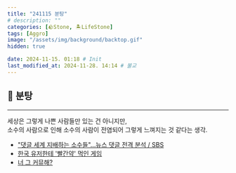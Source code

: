 ```yaml
---
title: "241115 분탕"
# description: ""
categories: [🪨Stone, 🏝️LifeStone]
tags: [Aggro]
image: "/assets/img/background/backtop.gif"
hidden: true

date: 2024-11-15. 01:18 # Init
last_modified_at: 2024-11-28. 14:14 # 불교
---
```


## 🗿 분탕

---

세상은 그렇게 나쁜 사람들만 있는 건 아니지만,  
소수의 사람으로 인해 소수의 사람이 전염되어 그렇게 느껴지는 것 같다는 생각.  

- ["댓글 세계 지배하는 소수들"…뉴스 댓글 전격 분석 / SBS](https://youtu.be/3t-2F30S8fY?si=Q8FLUUkKw_XKiHRl)
- [한국 유저한테 '빨간약' 먹인 게임](https://youtube.com/shorts/ZXosx6107ro?si=OUjcFlVt9BcZ-qMT)
- [너 그 커뮤해?](https://youtu.be/N2CuVR5wrg0?si=oyWiKOFkaTGUCdUQ)

